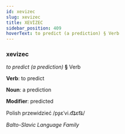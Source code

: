 ```yaml
---
id: xevizec
slug: xevizec
title: XEVİZEC
sidebar_position: 409
hoverText: to predict (a prediction) § Verb
---
```


### xevizec

*to predict (a prediction)* **§** Verb

**Verb**: to predict

**Noun**: a prediction

**Modifier**: predicted

Polish przewidzieć /pʂɛˈvi.d͡ʑɛt͡ɕ/

*Balto-Slavic Language Family*